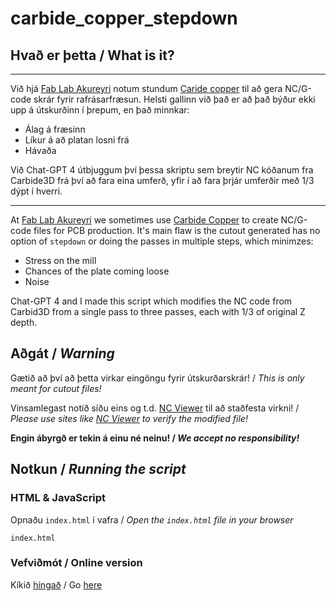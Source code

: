 ﻿# carbide_copper_stepdown

## Hvað er þetta / What is it?

****

Við hjá [Fab Lab Akureyri](https://www.fla.is/) notum stundum [Caride copper](https://copper.carbide3d.com/) til að gera NC/G-code skrár fyrir rafrásarfræsun. Helsti gallinn við það er að það býður ekki upp á útskurðinn í þrepum, en það minnkar:

- Álag á fræsinn
- Líkur á að platan losni frá
- Hávaða

Við Chat-GPT 4 útbjuggum því þessa skriptu sem breytir NC kóðanum fra Carbide3D frá því að fara eina umferð, yfir í að fara þrjár umferðir með 1/3 dýpt í hverri.

****

At [Fab Lab Akureyri](https://www.fla.is/) we sometimes use [Carbide Copper](https://copper.carbide3d.com/) to create NC/G-code files for PCB production. It's main flaw is the cutout generated has no option of `stepdown` or doing the passes in multiple steps, which minimzes:

- Stress on the mill
- Chances of the plate coming loose
- Noise

Chat-GPT 4 and I made this script which modifies the NC code from Carbid3D from a single pass to three passes, each with 1/3 of original Z depth. 

## Aðgát / _Warning_

Gætið að því að þetta virkar eingöngu fyrir útskurðarskrár! / _This is only meant for cutout files!_ 

Vinsamlegast notið síðu eins og t.d. [NC Viewer](https://ncviewer.com/) til að staðfesta virkni! / _Please use sites like [NC Viewer](https://ncviewer.com/) to verify the modified file!_ 

**Engin ábyrgð er tekin á einu né neinu! / _We accept no responsibility!_**

## Notkun / _Running the script_

### HTML & JavaScript

Opnaðu `index.html` í vafra / _Open the `index.html` file in your browser_

    index.html

### Vefviðmót / Online version

Kíkið [hingað](https://www.fla.is/tol/gcode_modifier/) / Go [here](https://www.fla.is/tol/gcode_modifier/) 
